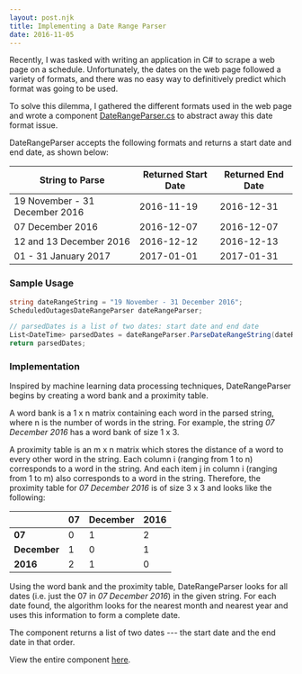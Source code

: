 ```yaml
---
layout: post.njk
title: Implementing a Date Range Parser
date: 2016-11-05
---
```


Recently, I was tasked with writing an application in C# to scrape a web page on a schedule. Unfortunately, the dates on the web page followed a variety of formats, and there was no easy way to definitively predict which format was going to be used.

To solve this dilemma, I gathered the different formats used in the web page and wrote a component [DateRangeParser.cs](https://gist.github.com/octos4murai/2317bdd4b977744ebbfd314bf1cb9830) to abstract away this date format issue.

DateRangeParser accepts the following formats and returns a start date and end date, as shown below:

| String to Parse | Returned Start Date | Returned End Date |
| --- | --- | --- |
| 19 November - 31 December 2016 | 2016-11-19 | 2016-12-31 |
| 07 December 2016 | 2016-12-07 | 2016-12-07 |
| 12 and 13 December 2016 | 2016-12-12 | 2016-12-13 |
| 01 - 31 January 2017 | 2017-01-01 | 2017-01-31 |

### Sample Usage

```csharp
string dateRangeString = "19 November - 31 December 2016";
ScheduledOutagesDateRangeParser dateRangeParser;

// parsedDates is a list of two dates: start date and end date
List<DateTime> parsedDates = dateRangeParser.ParseDateRangeString(dateRangeString);
return parsedDates;
```

### Implementation

Inspired by machine learning data processing techniques, DateRangeParser begins by creating a word bank and a proximity table.

A word bank is a 1 x n matrix containing each word in the parsed string, where n is the number of words in the string. For example, the string *07 December 2016* has a word bank of size 1 x 3.

A proximity table is an m x n matrix which stores the distance of a word to every other word in the string. Each column i (ranging from 1 to n) corresponds to a word in the string. And each item j in column i (ranging from 1 to m) also corresponds to a word in the string. Therefore, the proximity table for *07 December 2016* is of size 3 x 3 and looks like the following:

| | **07** | **December** | **2016** |
| --- | --- | --- | --- |
| **07** | 0 | 1 | 2 |
| **December** | 1 | 0 | 1 |
| **2016** | 2 | 1 | 0 |

Using the word bank and the proximity table, DateRangeParser looks for all dates (i.e. just the 07 in *07 December 2016*) in the given string. For each date found, the algorithm looks for the nearest month and nearest year and uses this information to form a complete date.

The component returns a list of two dates --- the start date and the end date in that order.

View the entire component [here](https://gist.github.com/octos4murai/2317bdd4b977744ebbfd314bf1cb9830).